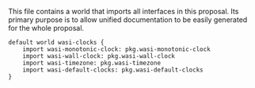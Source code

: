 This file contains a world that imports all interfaces in this proposal. Its
primary purpose is to allow unified documentation to be easily generated for
the whole proposal.

```wit
default world wasi-clocks {
    import wasi-monotonic-clock: pkg.wasi-monotonic-clock
    import wasi-wall-clock: pkg.wasi-wall-clock
    import wasi-timezone: pkg.wasi-timezone
    import wasi-default-clocks: pkg.wasi-default-clocks
}
```
